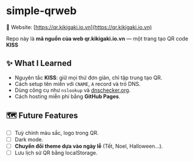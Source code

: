 # simple-qrweb

🔗 Website: [https://qr.kikigaki.io.vn](https://qr.kikigaki.io.vn)

Repo này là **mã nguồn của web qr.kikigaki.io.vn** — một trang tạo QR code **KISS**

## ✨ What I Learned
- Nguyên tắc **KISS**: giữ mọi thứ đơn giản, chỉ tập trung tạo QR.
- Cách setup tên miền với `CNAME`, `A` record và trỏ DNS.
- Dùng công cụ như `nslookup` và [dnschecker.org](https://dnschecker.org).
- Cách hosting miễn phí bằng **GitHub Pages**.

## 🗺 Future Features
- [ ] Tuỳ chỉnh màu sắc, logo trong QR.  
- [ ] Dark mode.  
- [ ] **Chuyển đổi theme dựa vào ngày lễ** (Tết, Noel, Halloween...).  
- [ ] Lưu lịch sử QR bằng localStorage.  
